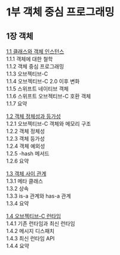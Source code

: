 <h1> 1부 객체 중심 프로그래밍 </h1>

<h2> 1장 객체 </h2>

[1.1 클래스와 객체 인스턴스](chapter1/chapter1-1/) <br>
1.1.1 객체에 대한 철학 <br> 
1.1.2 객체 중심 프로그래밍 <br>
1.1.3 오브젝티브-C <br>
1.1.4 오브젝티브-C 2.0 이후 변화 <br>
1.1.5 스위프트 네이티브 객체 <br>
1.1.6 스위프트 오브젝티브-C 호환 객체 <br>
1.1.7 요약 <br>

[1.2 객체 정체성과 등가성](chapter1/chapter1-2/) <br>
1.2.1 오브젝티브-C 객체와 메모리 구조 <br>
1.2.2 객체 정체성 <br>
1.2.3 객체 등가성 <br>
1.2.4 객체 예외성 <br>
1.2.5 -hash 메서드 <br>
1.2.6 요약 <br>

[1.3 객체 사이 관계](chapter1/chapter1-3/) <br>
1.3.1 메타 클래스 <br>
1.3.2 상속 <br>
1.3.3 is-a 관계와 has-a 관계 <br>
1.3.4 요약 <br>

[1.4 오브젝티브-C 런타임](chapter1/chapter1-4/) <br>
1.4.1 기존 런타임과 최신 런타임 <br>
1.4.2 메시지 디스패치 <br>
1.4.3 최신 런타임 API <br>
1.4.4 요약 <br>

